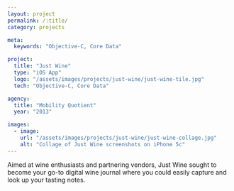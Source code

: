 ```yaml
---
layout: project
permalink: /:title/
category: projects

meta:
  keywords: "Objective-C, Core Data"

project:
  title: "Just Wine"
  type: "iOS App"
  logo: "/assets/images/projects/just-wine/just-wine-tile.jpg"
  tech: "Objective-C, Core Data"

agency:
  title: "Mobility Quotient"
  year: "2013"

images:
  - image:
    url: "/assets/images/projects/just-wine/just-wine-collage.jpg"
    alt: "Collage of Just Wine screenshots on iPhone 5c"
---
```

<p>Aimed at wine enthusiasts and partnering vendors, Just Wine sought to become your go-to digital wine journal where you could easily capture and look up your tasting notes.</p>
